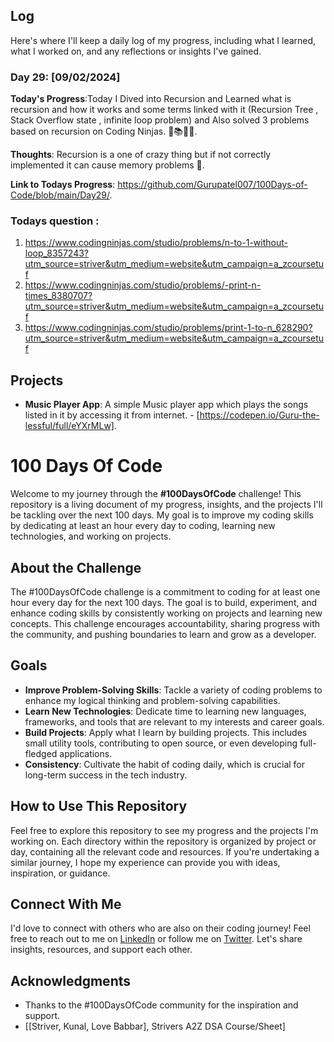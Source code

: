 ## Log

Here's where I'll keep a daily log of my progress, including what I learned, what I worked on, and any reflections or insights I've gained.

### Day 29: [09/02/2024]

**Today's Progress**:Today I Dived into Recursion and Learned what is recursion and how it works and some terms linked with it (Recursion Tree , Stack Overflow state , infinite loop problem) and Also solved 3 problems based on recursion on Coding Ninjas. 🚀📚👨‍💻.

**Thoughts**: Recursion is a one of crazy thing but if not correctly implemented it can cause memory problems 🌟.

**Link to Todays Progress**: https://github.com/Gurupatel007/100Days-of-Code/blob/main/Day29/.

### Todays question : 

1. https://www.codingninjas.com/studio/problems/n-to-1-without-loop_8357243?utm_source=striver&utm_medium=website&utm_campaign=a_zcoursetuf
2. https://www.codingninjas.com/studio/problems/-print-n-times_8380707?utm_source=striver&utm_medium=website&utm_campaign=a_zcoursetuf
3. https://www.codingninjas.com/studio/problems/print-1-to-n_628290?utm_source=striver&utm_medium=website&utm_campaign=a_zcoursetuf

## Projects

- **Music Player App**: A simple Music player app which plays the songs listed in it by accessing it from internet. - [https://codepen.io/Guru-the-lessful/full/eYXrMLw].

# 100 Days Of Code

Welcome to my journey through the **#100DaysOfCode** challenge! This repository is a living document of my progress, insights, and the projects I'll be tackling over the next 100 days. My goal is to improve my coding skills by dedicating at least an hour every day to coding, learning new technologies, and working on projects.

## About the Challenge

The #100DaysOfCode challenge is a commitment to coding for at least one hour every day for the next 100 days. The goal is to build, experiment, and enhance coding skills by consistently working on projects and learning new concepts. This challenge encourages accountability, sharing progress with the community, and pushing boundaries to learn and grow as a developer.

## Goals

- **Improve Problem-Solving Skills**: Tackle a variety of coding problems to enhance my logical thinking and problem-solving capabilities.
- **Learn New Technologies**: Dedicate time to learning new languages, frameworks, and tools that are relevant to my interests and career goals.
- **Build Projects**: Apply what I learn by building projects. This includes small utility tools, contributing to open source, or even developing full-fledged applications.
- **Consistency**: Cultivate the habit of coding daily, which is crucial for long-term success in the tech industry.

## How to Use This Repository

Feel free to explore this repository to see my progress and the projects I'm working on. Each directory within the repository is organized by project or day, containing all the relevant code and resources. If you're undertaking a similar journey, I hope my experience can provide you with ideas, inspiration, or guidance.

## Connect With Me

I'd love to connect with others who are also on their coding journey! Feel free to reach out to me on [LinkedIn](www.linkedin.com/in/guru-patel-42423b219) or follow me on [Twitter](https://twitter.com/Gurupat11727321). Let's share insights, resources, and support each other.

## Acknowledgments

- Thanks to the #100DaysOfCode community for the inspiration and support.
- [[Striver, Kunal, Love Babbar], Strivers A2Z DSA Course/Sheet]
